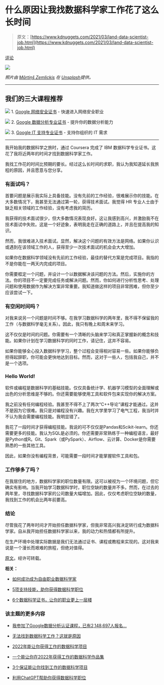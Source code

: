 # 什么原因让我找数据科学家工作花了这么长时间

> 原文：[https://www.kdnuggets.com/2021/03/land-data-scientist-job.html](https://www.kdnuggets.com/2021/03/land-data-scientist-job.html)

[评论](#comments)

![](../Images/44c2e336bffe0615f045d4ebb440354a.png)

*照片由 [Mārtiņš Zemlickis](https://unsplash.com/@mzemlickis?utm_source=unsplash&utm_medium=referral&utm_content=creditCopyText) 在 [Unsplash](https://unsplash.com/s/photos/marathon?utm_source=unsplash&utm_medium=referral&utm_content=creditCopyText)提供。*

* * *

## 我们的三大课程推荐

![](../Images/0244c01ba9267c002ef39d4907e0b8fb.png) 1\. [Google 网络安全证书](https://www.kdnuggets.com/google-cybersecurity) - 快速进入网络安全职业

![](../Images/e225c49c3c91745821c8c0368bf04711.png) 2\. [Google 数据分析专业证书](https://www.kdnuggets.com/google-data-analytics) - 提升你的数据分析能力

![](../Images/0244c01ba9267c002ef39d4907e0b8fb.png) 3\. [Google IT 支持专业证书](https://www.kdnuggets.com/google-itsupport) - 支持你组织的 IT 需求

* * *

我开始我的数据科学之旅时，通过 Coursera 完成了 IBM 数据科学专业证书。这花了我将近两年的时间才找到数据科学家工作。

我找工作花的时间比预期的要长。经过这么长时间的求职，我认为我知道延长我旅程的原因，并且愿意与您分享。

### 有面试吗？

首要问题是展示我实际上具备技能。没有先前的工作经验，很难展示你的技能。在大多数情况下，我甚至无法通过第一轮，获得技术面试。我觉得 HR 专业人士由于缺乏相关领域的工作经验，没有考虑我的简历。

我获得的技术面试很少，但大多数情况表现良好。这让我感到高兴，并激励我不在技术面试中失败。这是一个好迹象，表明我走在正确的道路上，并且在提高我的知识。

然而，我很难进入技术面试。显然，解决这个问题的有效方法是网络。如果你认识或遇到在该领域工作的人，获得至少一次技术面试的机会会大大增加。

如果你在数据科学领域没有先前的工作经验，最佳的替代方案是完成项目。我指的不是你能在一两天内完成的项目。

你需要框定一个问题，并设计一个以数据解决该问题的方法。然后，实施你的方法。你的项目不一定要完成任务或解决问题。然而，你如何进行分析性思考、处理问题和使用数据作为解决方案非常重要。我知道做这样的项目非常困难，但你至少应该尝试一下。

### 有空闲时间吗？

对我来说另一个问题是时间不够。在我学习数据科学的两年里，我不得不保留我的工作（与数据科学毫无关系）。因此，我只有晚上和周末来学习。

这不仅仅是时间的问题。你需要有一个清晰的头脑来学习和真正掌握新的概念和技能。如果你计划在学习数据科学的同时工作，请记住，这并不容易。

如果你能够全心投入数据科学学习，整个过程会变得相对容易一些。如果你能够负担得起辞职，你可能会更快地达到目标。然而，这对于一些人，包括我自己，并不是一个选项。

### Hello World!

软件或编程是数据科学的基础技能。仅仅具备统计学、机器学习模型的全面理解或出色的分析思维是不够的。你还需要能够使用工具和软件包来实现你的解决方案。

我之前没有任何编程经验。我甚至不得不上了两次“C++导论”课程才能通过。这并不是因为它很难。我只是对编程没有兴趣。我在大学里学习了电气工程，我当时并不认为我会需要编程技能。我明显错了。

我花了一段时间才获得编程技能。我说的可不仅仅是Pandas和Scikit-learn。你还需要更多的技能。我认为SQL是必须的。你还需要非常熟练于一种编程语言，最好是Python或R。Git、Spark（或PySpark）、Airflow、云计算、Docker是你需要熟悉的一些其他工具。

因此，如果你没有编程背景，可能需要一段时间才能掌握软件工具和包。

### 工作够多了吗？

在我居住的地方，数据科学家的职位数量有限。这可以被视为一个环境问题，但它确实有影响。当我开始学习数据科学时，职位空缺的数量并不多。然而，在过去的两年里，寻找数据科学家的公司数量大幅增加。因此，仅仅考虑职位空缺的数量，我找到工作的机会比两年前要高。

### 结论

尽管我花了两年时间才开始担任数据科学家，但我非常高兴我决定转行成为数据科学家。自从我开始担任数据科学家以来，我的动力和热情都有所提升。

在生产环境中处理实际数据是我们无法通过证书、课程或教程来实现的。这对我来说是一个漫长而艰难的旅程，但绝对值得。

[原文](https://towardsdatascience.com/what-took-me-so-long-to-land-a-data-scientist-job-c2dee99b98ca)。经许可转载。

**相关：**

+   [如何成功成为自由职业数据科学家](https://www.kdnuggets.com/2021/03/succeed-becoming-freelance-data-scientist.html)

+   [5项支持技能，助你获得数据科学职位](https://www.kdnuggets.com/2021/02/5-supporting-skills-data-science-job.html)

+   [6个数据科学证书，让你的职业更上一层楼](https://www.kdnuggets.com/2021/02/6-data-science-certificates.html)

### 该主题的更多内容

+   [我参加了Google数据分析认证课程，已有2,148,697人报名…](https://www.kdnuggets.com/i-took-the-google-data-analytics-certification-where-2148697-have-already-enrolled)

+   [无法找到数据科学工作？这就是原因](https://www.kdnuggets.com/2022/01/unable-land-data-science-job.html)

+   [2022年能让你获得工作的数据科学项目](https://www.kdnuggets.com/2022/05/data-science-projects-land-job-2022.html)

+   [一个能让你在2022年获得工作的数据科学作品集](https://www.kdnuggets.com/2022/10/data-science-portfolio-land-job-2022.html)

+   [3个保证能让你找到工作的数据科学项目](https://www.kdnuggets.com/3-data-science-projects-guaranteed-to-land-you-that-job)

+   [利用ChatGPT帮助你获得数据科学职位](https://www.kdnuggets.com/using-chatgpt-to-help-land-a-data-science-job)
